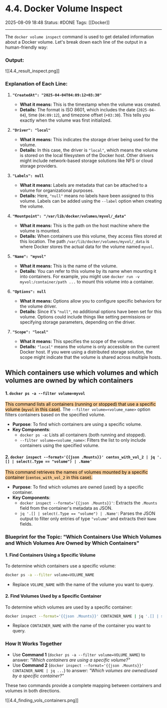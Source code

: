 # 4.4. Docker Volume Inspect

2025-08-09 18:48
Status: #DONE 
Tags: [[Docker]]

---
The `docker volume inspect` command is used to get detailed information about a Docker volume. Let's break down each line of the output in a human-friendly way:

### Output:

![[4.4_result_inspect.png]]

### Explanation of Each Line:

1. **`"CreatedAt": "2025-04-04T04:09:12+03:30"`**
   - **What it means:** This is the timestamp when the volume was created.
   - **Details:** The format is ISO 8601, which includes the date (`2025-04-04`), time (`04:09:12`), and timezone offset (`+03:30`). This tells you exactly when the volume was first initialized.

2. **`"Driver": "local"`**
   - **What it means:** This indicates the storage driver being used for the volume.
   - **Details:** In this case, the driver is `"local"`, which means the volume is stored on the local filesystem of the Docker host. Other drivers might include network-based storage solutions like NFS or cloud storage providers.

3. **`"Labels": null`**
   - **What it means:** Labels are metadata that can be attached to a volume for organizational purposes.
   - **Details:** Here, `"null"` means no labels have been assigned to this volume. Labels can be added using the `--label` option when creating the volume.

4. **`"Mountpoint": "/var/lib/docker/volumes/myvol/_data"`**
   - **What it means:** This is the path on the host machine where the volume is mounted.
   - **Details:** When containers use this volume, they access files stored at this location. The path `/var/lib/docker/volumes/myvol/_data` is where Docker stores the actual data for the volume named `myvol`.

5. **`"Name": "myvol"`**
   - **What it means:** This is the name of the volume.
   - **Details:** You can refer to this volume by its name when mounting it into containers. For example, you might use `docker run -v myvol:/container/path ...` to mount this volume into a container.

6. **`"Options": null`**
   - **What it means:** Options allow you to configure specific behaviors for the volume driver.
   - **Details:** Since it's `"null"`, no additional options have been set for this volume. Options could include things like setting permissions or specifying storage parameters, depending on the driver.

7. **`"Scope": "local"`**
   - **What it means:** This specifies the scope of the volume.
   - **Details:** `"local"` means the volume is only accessible on the current Docker host. If you were using a distributed storage solution, the scope might indicate that the volume is shared across multiple hosts.

## Which containers use which volumes and which volumes are owned by which containers

#### **1. `docker ps -a --filter volume=myvol`**
<mark style="background: #FFB86CA6;">This command lists all containers (running or stopped) that use a specific volume (`myvol` in this case)</mark>. The `--filter volume=<volume_name>` option filters containers based on the specified volume.

- **Purpose**: To find which containers are using a specific volume.
- **Key Components**:
  - `docker ps -a`: Lists all containers (both running and stopped).
  - `--filter volume=<volume_name>`: Filters the list to only include containers using the specified volume.

#### **2. `docker inspect --format='{{json .Mounts}}' centos_with_vol_2 | jq '.[] | select(.Type == "volume") | .Name'`**
<mark style="background: #FFB86CA6;">This command retrieves the names of volumes mounted by a specific container (`centos_with_vol_2` in this case).</mark>

- **Purpose**: To find which volumes are owned (used) by a specific container.
- **Key Components**:
  - `docker inspect --format='{{json .Mounts}}'`: Extracts the `.Mounts` field from the container's metadata as JSON.
  - `jq '.[] | select(.Type == "volume") | .Name'`: Parses the JSON output to filter only entries of type `"volume"` and extracts their `Name` fields.

### Blueprint for the Topic: "Which Containers Use Which Volumes and Which Volumes Are Owned by Which Containers"

#### **1. Find Containers Using a Specific Volume**
To determine which containers use a specific volume:
```bash
docker ps -a --filter volume=VOLUME_NAME
```

- Replace `VOLUME_NAME` with the name of the volume you want to query.

#### **2. Find Volumes Used by a Specific Container**
To determine which volumes are used by a specific container:
```bash
docker inspect --format='{{json .Mounts}}' CONTAINER_NAME | jq '.[] | select(.Type == "volume") | .Name'
```

- Replace `CONTAINER_NAME` with the name of the container you want to query.

### How It Works Together
- Use **Command 1** (`docker ps -a --filter volume=VOLUME_NAME`) to answer: *"Which containers are using a specific volume?"*
- Use **Command 2** (`docker inspect --format='{{json .Mounts}}' CONTAINER_NAME | jq ...`) to answer: *"Which volumes are owned/used by a specific container?"*

These two commands provide a complete mapping between containers and volumes in both directions.

![[4.4_finding_vols_containers.png]]
